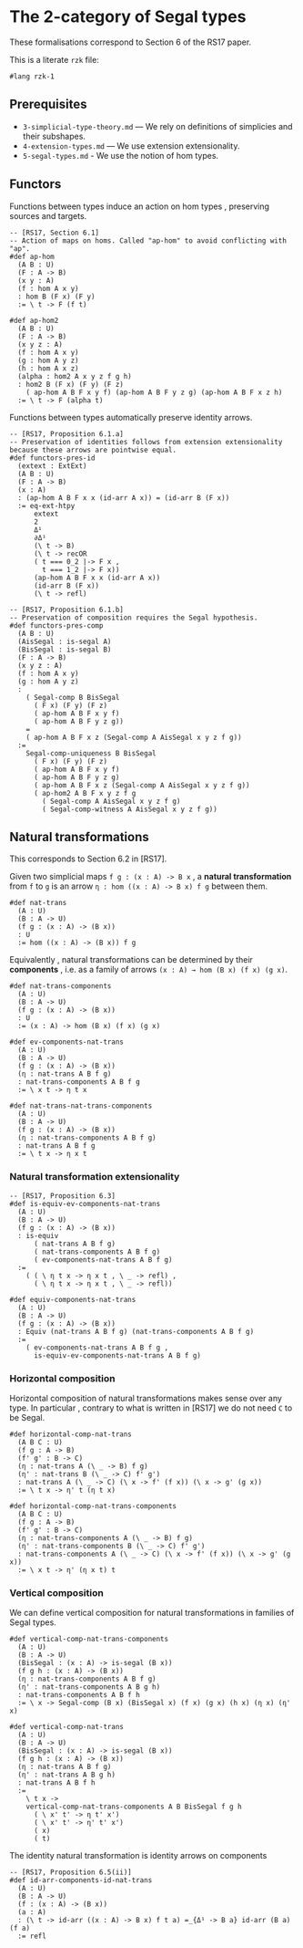 # The 2-category of Segal types

These formalisations correspond to Section 6 of the RS17 paper.

This is a literate `rzk` file:

```rzk
#lang rzk-1
```

## Prerequisites

- `3-simplicial-type-theory.md` — We rely on definitions of simplicies and their
  subshapes.
- `4-extension-types.md` — We use extension extensionality.
- `5-segal-types.md` - We use the notion of hom types.

## Functors

Functions between types induce an action on hom types , preserving sources and
targets.

```rzk
-- [RS17, Section 6.1]
-- Action of maps on homs. Called "ap-hom" to avoid conflicting with "ap".
#def ap-hom
  (A B : U)
  (F : A -> B)
  (x y : A)
  (f : hom A x y)
  : hom B (F x) (F y)
  := \ t -> F (f t)

#def ap-hom2
  (A B : U)
  (F : A -> B)
  (x y z : A)
  (f : hom A x y)
  (g : hom A y z)
  (h : hom A x z)
  (alpha : hom2 A x y z f g h)
  : hom2 B (F x) (F y) (F z)
    ( ap-hom A B F x y f) (ap-hom A B F y z g) (ap-hom A B F x z h)
  := \ t -> F (alpha t)
```

Functions between types automatically preserve identity arrows.

```rzk
-- [RS17, Proposition 6.1.a]
-- Preservation of identities follows from extension extensionality because these arrows are pointwise equal.
#def functors-pres-id
  (extext : ExtExt)
  (A B : U)
  (F : A -> B)
  (x : A)
  : (ap-hom A B F x x (id-arr A x)) = (id-arr B (F x))
  := eq-ext-htpy
      extext
      2
      Δ¹
      ∂Δ¹
      (\ t -> B)
      (\ t -> recOR
      ( t === 0_2 |-> F x ,
        t === 1_2 |-> F x))
      (ap-hom A B F x x (id-arr A x))
      (id-arr B (F x))
      (\ t -> refl)

-- [RS17, Proposition 6.1.b]
-- Preservation of composition requires the Segal hypothesis.
#def functors-pres-comp
  (A B : U)
  (AisSegal : is-segal A)
  (BisSegal : is-segal B)
  (F : A -> B)
  (x y z : A)
  (f : hom A x y)
  (g : hom A y z)
  :
    ( Segal-comp B BisSegal
      ( F x) (F y) (F z)
      ( ap-hom A B F x y f)
      ( ap-hom A B F y z g))
    =
    ( ap-hom A B F x z (Segal-comp A AisSegal x y z f g))
  :=
    Segal-comp-uniqueness B BisSegal
      ( F x) (F y) (F z)
      ( ap-hom A B F x y f)
      ( ap-hom A B F y z g)
      ( ap-hom A B F x z (Segal-comp A AisSegal x y z f g))
      ( ap-hom2 A B F x y z f g
        ( Segal-comp A AisSegal x y z f g)
        ( Segal-comp-witness A AisSegal x y z f g))
```

## Natural transformations

This corresponds to Section 6.2 in [RS17].

Given two simplicial maps `f g : (x : A) -> B x` , a **natural transformation**
from `f` to `g` is an arrow `η : hom ((x : A) -> B x) f g` between them.

```rzk
#def nat-trans
  (A : U)
  (B : A -> U)
  (f g : (x : A) -> (B x))
  : U
  := hom ((x : A) -> (B x)) f g
```

Equivalently , natural transformations can be determined by their **components**
, i.e. as a family of arrows `(x : A) → hom (B x) (f x) (g x)`.

```rzk
#def nat-trans-components
  (A : U)
  (B : A -> U)
  (f g : (x : A) -> (B x))
  : U
  := (x : A) -> hom (B x) (f x) (g x)
```

```rzk
#def ev-components-nat-trans
  (A : U)
  (B : A -> U)
  (f g : (x : A) -> (B x))
  (η : nat-trans A B f g)
  : nat-trans-components A B f g
  := \ x t -> η t x

#def nat-trans-nat-trans-components
  (A : U)
  (B : A -> U)
  (f g : (x : A) -> (B x))
  (η : nat-trans-components A B f g)
  : nat-trans A B f g
  := \ t x -> η x t
```

### Natural transformation extensionality

```rzk
-- [RS17, Proposition 6.3]
#def is-equiv-ev-components-nat-trans
  (A : U)
  (B : A -> U)
  (f g : (x : A) -> (B x))
  : is-equiv
      ( nat-trans A B f g)
      ( nat-trans-components A B f g)
      ( ev-components-nat-trans A B f g)
  :=
    ( ( \ η t x -> η x t , \ _ -> refl) ,
      ( \ η t x -> η x t , \ _ -> refl))

#def equiv-components-nat-trans
  (A : U)
  (B : A -> U)
  (f g : (x : A) -> (B x))
  : Equiv (nat-trans A B f g) (nat-trans-components A B f g)
  :=
    ( ev-components-nat-trans A B f g ,
      is-equiv-ev-components-nat-trans A B f g)
```

### Horizontal composition

Horizontal composition of natural transformations makes sense over any type. In
particular , contrary to what is written in [RS17] we do not need `C` to be
Segal.

```rzk
#def horizontal-comp-nat-trans
  (A B C : U)
  (f g : A -> B)
  (f' g' : B -> C)
  (η : nat-trans A (\ _ -> B) f g)
  (η' : nat-trans B (\ _ -> C) f' g')
  : nat-trans A (\ _ -> C) (\ x -> f' (f x)) (\ x -> g' (g x))
  := \ t x -> η' t (η t x)

#def horizontal-comp-nat-trans-components
  (A B C : U)
  (f g : A -> B)
  (f' g' : B -> C)
  (η : nat-trans-components A (\ _ -> B) f g)
  (η' : nat-trans-components B (\ _ -> C) f' g')
  : nat-trans-components A (\ _ -> C) (\ x -> f' (f x)) (\ x -> g' (g x))
  := \ x t -> η' (η x t) t
```

### Vertical composition

We can define vertical composition for natural transformations in families of
Segal types.

```rzk
#def vertical-comp-nat-trans-components
  (A : U)
  (B : A -> U)
  (BisSegal : (x : A) -> is-segal (B x))
  (f g h : (x : A) -> (B x))
  (η : nat-trans-components A B f g)
  (η' : nat-trans-components A B g h)
  : nat-trans-components A B f h
  := \ x -> Segal-comp (B x) (BisSegal x) (f x) (g x) (h x) (η x) (η' x)

#def vertical-comp-nat-trans
  (A : U)
  (B : A -> U)
  (BisSegal : (x : A) -> is-segal (B x))
  (f g h : (x : A) -> (B x))
  (η : nat-trans A B f g)
  (η' : nat-trans A B g h)
  : nat-trans A B f h
  :=
    \ t x ->
    vertical-comp-nat-trans-components A B BisSegal f g h
      ( \ x' t' -> η t' x')
      ( \ x' t' -> η' t' x')
      ( x)
      ( t)
```

The identity natural transformation is identity arrows on components

```rzk
-- [RS17, Proposition 6.5(ii)]
#def id-arr-components-id-nat-trans
  (A : U)
  (B : A -> U)
  (f : (x : A) -> (B x))
  (a : A)
  : (\ t -> id-arr ((x : A) -> B x) f t a) =_{Δ¹ -> B a} id-arr (B a) (f a)
  := refl
```

